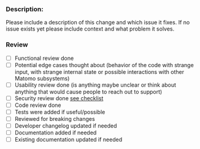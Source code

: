 ### Description:

Please include a description of this change and which issue it fixes. If no issue exists yet please include context and what problem it solves.

### Review

* [ ] Functional review done
* [ ] Potential edge cases thought about (behavior of the code with strange input, with strange internal state or possible interactions with other Matomo subsystems)
* [ ] Usability review done (is anything maybe unclear or think about anything that would cause people to reach out to support)
* [ ] Security review done [see checklist](https://developer.matomo.org/guides/security-in-piwik#checklist)
* [ ] Code review done
* [ ] Tests were added if useful/possible
* [ ] Reviewed for breaking changes
* [ ] Developer changelog updated if needed
* [ ] Documentation added if needed
* [ ] Existing documentation updated if needed
